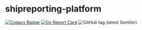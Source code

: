 # shipreporting-platform
[![Codacy Badge](https://api.codacy.com/project/badge/Grade/8125d328a8e44f299770325594aeba4f)](https://www.codacy.com/manual/deeper-x/shipreporting-platform?utm_source=github.com&amp;utm_medium=referral&amp;utm_content=deeper-x/shipreporting-platform&amp;utm_campaign=Badge_Grade)
[![Go Report Card](https://goreportcard.com/badge/github.com/deeper-x/shipreporting-platform)](https://goreportcard.com/report/github.com/deeper-x/shipreporting-platform)
![GitHub tag (latest SemVer)](https://img.shields.io/github/v/tag/deeper-x/shipreporting-platform?sort=semver)
